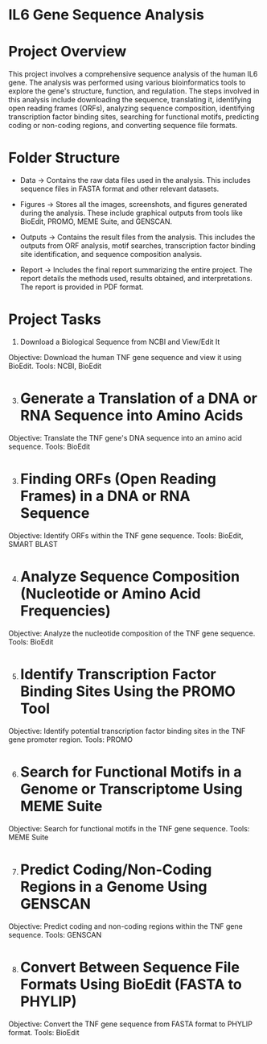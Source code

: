 # IL6 Gene Sequence Analysis

# Project Overview
This project involves a comprehensive sequence analysis of the human IL6 gene. The analysis was performed using various bioinformatics tools to explore the gene's structure, function, and regulation. The steps involved in this analysis include downloading the sequence, translating it, identifying open reading frames (ORFs), analyzing sequence composition, identifying transcription factor binding sites, searching for functional motifs, predicting coding or non-coding regions, and converting sequence file formats.

# Folder Structure
* Data ->
Contains the raw data files used in the analysis. This includes sequence files in FASTA format and other relevant datasets.

* Figures ->
Stores all the images, screenshots, and figures generated during the analysis. These include graphical outputs from tools like BioEdit, PROMO, MEME Suite, and GENSCAN.

* Outputs ->
Contains the result files from the analysis. This includes the outputs from ORF analysis, motif searches, transcription factor binding site identification, and sequence composition analysis.

* Report ->
Includes the final report summarizing the entire project. The report details the methods used, results obtained, and interpretations. The report is provided in PDF format.

# Project Tasks
1.  Download a Biological Sequence from NCBI and View/Edit It
   
Objective: Download the human TNF gene sequence and view it using BioEdit.
Tools: NCBI, BioEdit

3. # Generate a Translation of a DNA or RNA Sequence into Amino Acids
Objective: Translate the TNF gene's DNA sequence into an amino acid sequence.
Tools: BioEdit

3. # Finding ORFs (Open Reading Frames) in a DNA or RNA Sequence
Objective: Identify ORFs within the TNF gene sequence.
Tools: BioEdit, SMART BLAST

4. # Analyze Sequence Composition (Nucleotide or Amino Acid Frequencies)
Objective: Analyze the nucleotide composition of the TNF gene sequence.
Tools: BioEdit

5. # Identify Transcription Factor Binding Sites Using the PROMO Tool
Objective: Identify potential transcription factor binding sites in the TNF gene promoter region.
Tools: PROMO

6. # Search for Functional Motifs in a Genome or Transcriptome Using MEME Suite
Objective: Search for functional motifs in the TNF gene sequence.
Tools: MEME Suite

7. # Predict Coding/Non-Coding Regions in a Genome Using GENSCAN
Objective: Predict coding and non-coding regions within the TNF gene sequence.
Tools: GENSCAN

8. # Convert Between Sequence File Formats Using BioEdit (FASTA to PHYLIP)
Objective: Convert the TNF gene sequence from FASTA format to PHYLIP format.
Tools: BioEdit
